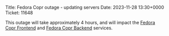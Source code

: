 Title: Fedora Copr outage - updating servers
Date: 2023-11-28 13:30+0000
Ticket: 11648

This outage will take approximately 4 hours, and will impact the [Fedora Copr Frontend](https://copr.fedorainfracloud.org) and [Fedora Copr Backend](https://download.copr.fedorainfracloud.org/results/) services.
